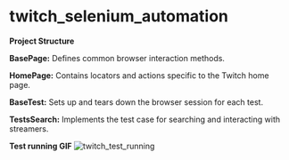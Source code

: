 # twitch_selenium_automation

**Project Structure**

**BasePage:** Defines common browser interaction methods.

**HomePage:** Contains locators and actions specific to the Twitch home page.

**BaseTest:** Sets up and tears down the browser session for each test.

**TestsSearch:** Implements the test case for searching and interacting with streamers.


**Test running GIF**
![twitch_test_running](https://github.com/user-attachments/assets/5616cb8a-a274-447c-9e0b-f955706630d9)
